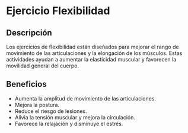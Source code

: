 # Ejercicio Flexibilidad

## Descripción
Los ejercicios de flexibilidad están diseñados para mejorar el rango de movimiento de las articulaciones y la elongación de los músculos. Estas actividades ayudan a aumentar la elasticidad muscular y favorecen la movilidad general del cuerpo.

## Beneficios
- Aumenta la amplitud de movimiento de las articulaciones.
- Mejora la postura.
- Reduce el riesgo de lesiones.
- Alivia la tensión muscular y mejora la circulación.
- Favorece la relajación y disminuye el estrés.

